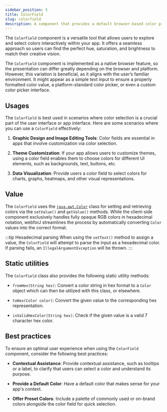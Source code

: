```yaml
---
sidebar_position: 5
title: ColorField
slug: colorfield
description: A component that provides a default browser-based color picker, allowing users to select a color from an input field.
---
```


<DocChip chip='shadow' />
<DocChip chip='name' label="dwc-color-chooser" />
<DocChip chip='since' label='23.02' />
<JavadocLink type="foundation" location="com/webforj/component/field/ColorField" top='true'/>

<ParentLink parent="Field" />

The `ColorField` component is a versatile tool that allows users to explore and select colors interactively within your app. It offers a seamless approach so users can find the perfect hue, saturation, and brightness to match their creative vision.

The `ColorField` component is implemented as a native browser feature, so the presentation can differ greatly depending on the browser and platform. However, this variation is beneficial, as it aligns with the user’s familiar environment. It might appear as a simple text input to ensure a properly formatted color value, a platform-standard color picker, or even a custom color picker interface.

<ComponentDemo 
path='/webforj/colorfield?' 
javaE='https://raw.githubusercontent.com/webforj/webforj-documentation/refs/heads/main/src/main/java/com/webforj/samples/views/fields/colorfield/ColorFieldView.java'
cssURL='https://raw.githubusercontent.com/webforj/webforj-documentation/main/src/main/resources/css/fields/colorfield/colorFieldDemo.css'
height='300px'
/>

## Usages

The `ColorField` is best used in scenarios where color selection is a crucial part of the user interface or app interface. Here are some scenarios where you can use a `ColorField` effectively:

1. **Graphic Design and Image Editing Tools**: Color fields are essential in apps that involve customization via color selection.

2. **Theme Customization**: If your app allows users to customize themes, using a color field enables them to choose colors for different UI elements, such as backgrounds, text, buttons, etc.

3. **Data Visualization**: Provide users a color field to select colors for charts, graphs, heatmaps, and other visual representations.

## Value

The `ColorField` uses the [`java.awt.Color`](https://docs.oracle.com/en/java/javase/17/docs/api/java.desktop/java/awt/Color.html) class for setting and retrieving colors via the `setValue()` and `getValue()` methods. While the client-side component exclusively handles fully opaque RGB colors in hexadecimal notation, webforJ streamlines the process by automatically converting `Color` values into the correct format.

:::tip Hexadecimal parsing
When using the `setText()` method to assign a value, the `ColorField` will attempt to parse the input as a hexadecimal color. If parsing fails, an `IllegalArgumentException` will be thrown.
:::

## Static utilities 

The `ColorField` class also provides the following static utility methods:

- `fromHex(String hex)`: Convert a color string in hex format to a `Color` object which can then be utilized with this class, or elsewhere.

- `toHex(Color color)`: Convert the given value to the corresponding hex representation.

- `isValidHexColor(String hex)`: Check if the given value is a valid 7 character hex color.

## Best practices

To ensure an optimal user experience when using the `ColorField` component, consider the following best practices:

- **Contextual Assistance**: Provide contextual assistance, such as tooltips or a label, to clarify that users can select a color and understand its purpose.

- **Provide a Default Color**: Have a default color that makes sense for your app's context.

- **Offer Preset Colors**: Include a palette of commonly used or on-brand colors alongside the color field for quick selection.